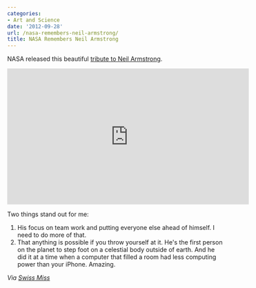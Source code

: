 ```yaml
---
categories:
- Art and Science
date: '2012-09-28'
url: /nasa-remembers-neil-armstrong/
title: NASA Remembers Neil Armstrong
---
```


NASA released this beautiful <a href="https://www.youtube.com/watch?v=1pQKZc2AXW0">tribute to Neil Armstrong</a>.

<div class="fluid-vids"><iframe class="aligncenter" width="560" height="315" src="https://www.youtube.com/embed/1pQKZc2AXW0?rel=0" frameborder="0" allowfullscreen></iframe></div>

Two things stand out for me:
<ol>
<li>His focus on team work and putting everyone else ahead of himself. I need to do more of that.</li>
<li>That anything is possible if you throw yourself at it. He's the first person on the planet to step foot on a celestial body outside of earth. And he did it at a time when a computer that filled a room had less computing power than your iPhone. Amazing.</li>
</ol>

<em>Via <a href="http://www.swiss-miss.com/2012/09/nasa-remembers-neil-armstrong.html">Swiss Miss</a></em>
